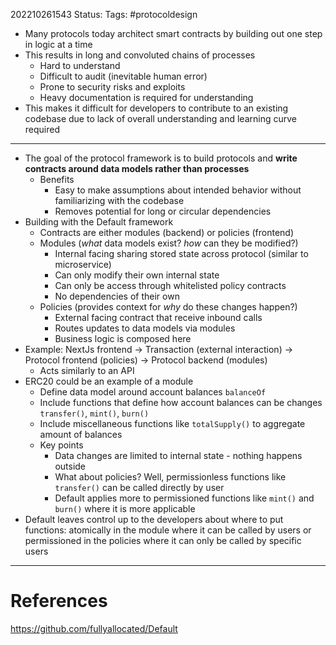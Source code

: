 202210261543
Status: 
Tags: #protocoldesign

- Many protocols today architect smart contracts by building out one step in logic at a time
- This results in long and convoluted chains of processes 
	- Hard to understand
	- Difficult to audit (inevitable human error)
	- Prone to security risks and exploits
	- Heavy documentation is required for understanding
- This makes it difficult for developers to contribute to an existing codebase due to lack of overall understanding and learning curve required
---
- The goal of the protocol framework is to build protocols and **write contracts around data models rather than processes**
	- Benefits
		- Easy to make assumptions about intended behavior without familiarizing with the codebase
		- Removes potential for long or circular dependencies
- Building with the Default framework
	- Contracts are either modules (backend) or policies (frontend)
	- Modules (*what* data models exist? *how* can they be modified?)
		- Internal facing sharing stored state across protocol (similar to microservice)
		- Can only modify their own internal state
		- Can only be access through whitelisted policy contracts
		- No dependencies of their own
	- Policies (provides context for *why* do these changes happen?) 
		- External facing contract that receive inbound calls
		- Routes updates to data models via modules
		- Business logic is composed here
- Example: NextJs frontend -> Transaction (external interaction) -> Protocol frontend (policies) -> Protocol backend (modules)
	- Acts similarly to an API
- ERC20 could be an example of a module
	- Define data model around account balances `balanceOf`
	- Include functions that define how account balances can be changes `transfer()`, `mint()`, `burn()`
	- Include miscellaneous functions like `totalSupply()` to aggregate amount of balances
	- Key points
		- Data changes are limited to internal state - nothing happens outside 
		- What about policies? Well, permissionless functions like `transfer()` can be called directly by  user
		- Default applies more to permissioned functions like `mint()` and `burn()` where it is more applicable
- Default leaves control up to the developers about where to put functions: atomically in the module where it can be called by users or permissioned in the policies where it can only be called by specific users







---
# References
https://github.com/fullyallocated/Default
